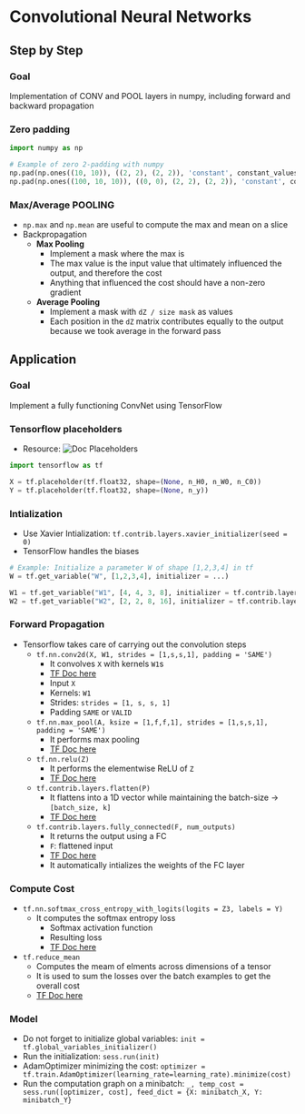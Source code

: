 # Convolutional Neural Networks

## Step by Step

### Goal

Implementation of CONV and POOL layers in numpy, including forward and backward propagation

### Zero padding

```python
import numpy as np

# Example of zero 2-padding with numpy
np.pad(np.ones((10, 10)), ((2, 2), (2, 2)), 'constant', constant_values = (0, 0))
np.pad(np.ones((100, 10, 10)), ((0, 0), (2, 2), (2, 2)), 'constant', constant_values = (0, 0))
```

### Max/Average POOLING

* `np.max` and `np.mean` are useful to compute the max and mean on a slice
* Backpropagation
  * **Max Pooling**
    * Implement a mask where the max is
    * The max value is the input value that ultimately influenced the output, and therefore the cost
    * Anything that influenced the cost should have a non-zero gradient
  * **Average Pooling**
    * Implement a mask with `dZ / size mask` as values
    * Each position in the `dZ` matrix contributes equally to the output because we took average in the forward pass

## Application

### Goal

Implement a fully functioning ConvNet using TensorFlow

### Tensorflow placeholders

* Resource: ![Doc Placeholders](https://www.tensorflow.org/api_docs/python/tf/placeholder)
```python
import tensorflow as tf

X = tf.placeholder(tf.float32, shape=(None, n_H0, n_W0, n_C0))
Y = tf.placeholder(tf.float32, shape=(None, n_y))
```

### Intialization

* Use Xavier Intialization: `tf.contrib.layers.xavier_initializer(seed = 0)`
* TensorFlow handles the biases

```python
# Example: Initialize a parameter W of shape [1,2,3,4] in tf
W = tf.get_variable("W", [1,2,3,4], initializer = ...)

W1 = tf.get_variable("W1", [4, 4, 3, 8], initializer = tf.contrib.layers.xavier_initializer(seed = 0))
W2 = tf.get_variable("W2", [2, 2, 8, 16], initializer = tf.contrib.layers.xavier_initializer(seed = 0))
```

### Forward Propagation

* Tensorflow takes care of carrying out the convolution steps
  * `tf.nn.conv2d(X, W1, strides = [1,s,s,1], padding = 'SAME')`
    * It convolves `X` with kernels `W1`s
    * [TF Doc here](https://www.tensorflow.org/api_docs/python/tf/nn/conv2d)
    * Input `X`
    * Kernels: `W1`
    * Strides: `strides = [1, s, s, 1]`
    * Padding `SAME` or `VALID`
  * `tf.nn.max_pool(A, ksize = [1,f,f,1], strides = [1,s,s,1], padding = 'SAME')`
    * It performs max pooling
    * [TF Doc here](https://www.tensorflow.org/api_docs/python/tf/nn/max_pool)
  * `tf.nn.relu(Z)`
    * It performs the elementwise ReLU of `Z`
    * [TF Doc here](https://www.tensorflow.org/api_docs/python/tf/nn/relu)
  * `tf.contrib.layers.flatten(P)`
    * It flattens into a 1D vector while maintaining the batch-size -> `[batch_size, k]`
    * [TF Doc here](https://www.tensorflow.org/api_docs/python/tf/contrib/layers/flatten)
  * `tf.contrib.layers.fully_connected(F, num_outputs)`
    * It returns the output using a FC
    * `F`: flattened input
    * [TF Doc here](https://www.tensorflow.org/api_docs/python/tf/contrib/layers/fully_connected)
    * It automatically intializes the weights of the FC layer

### Compute Cost

* `tf.nn.softmax_cross_entropy_with_logits(logits = Z3, labels = Y)`
  * It computes the softmax entropy loss
    * Softmax activation function
    * Resulting loss
    * [TF Doc here](https://www.tensorflow.org/api_docs/python/tf/nn/softmax_cross_entropy_with_logits)
* `tf.reduce_mean`
  * Computes the meam of elments across dimensions of a tensor
  * It is used to sum the losses over the batch examples to get the overall cost
  * [TF Doc here](https://www.tensorflow.org/api_docs/python/tf/reduce_mean)

### Model

* Do not forget to initialize global variables: `init = tf.global_variables_initializer()`
* Run the initialization: `sess.run(init)`
* AdamOptimizer minimizing the cost: `optimizer = tf.train.AdamOptimizer(learning_rate=learning_rate).minimize(cost)`
* Run the computation graph on a minibatch: `_, temp_cost = sess.run([optimizer, cost], feed_dict = {X: minibatch_X, Y: minibatch_Y}`
